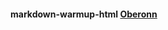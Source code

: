 #### markdown-warmup-html [Oberonn](https://jtdevries.github.io/markdown-warmup-html/ "Oberonn Homepage")
